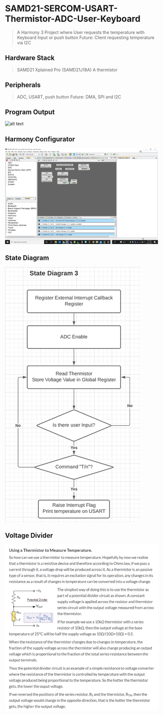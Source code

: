 # SAMD21-SERCOM-USART-Thermistor-ADC-User-Keyboard
> A Harmony 3 Project where User requests the temperature with Keyboard Input or push button
> Future: Client requesting temperature via I2C

## Hardware Stack
> SAMD21 Xplained Pro (SAMD21J18A)
> A thermistor
## Peripherals
> ADC, USART, push button
> Future: DMA, SPI and I2C

## Program Output
![alt text]()
## Harmony Configurator
![alt text](https://github.com/gokcit/SAMD21-SERCOM-USART-Thermistor-ADC-User-Keyboard-/blob/main/harmony%20bd.png)
## State Diagram
![alt text](https://github.com/gokcit/SAMD21-SERCOM-USART-Thermistor-ADC-User-Keyboard-/blob/main/state%20diagram.png)
## Voltage Divider
![alt text](https://github.com/gokcit/SAMD21-SERCOM-USART-Thermistor-ADC-User-Keyboard-/blob/main/voltage%20divider.png)
